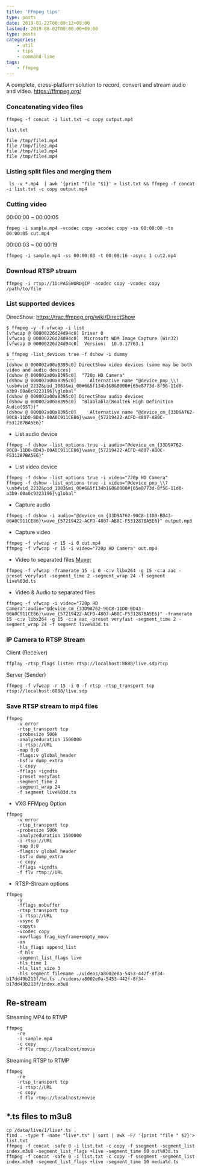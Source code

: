 ```yaml
---
title: 'FFmpeg tips'
type: posts
date: 2019-01-22T00:09:12+09:00
lastmod: 2019-08-02T00:00:00+09:00
type: posts
categories: 
    - util
    - tips
    - command-line
tags:
    - ffmpeg
---
```


A complete, cross-platform solution to record, convert and stream audio and video.
    https://ffmpeg.org/

### Concatenating video files

    ffmpeg -f concat -i list.txt -c copy output.mp4
    
`list.txt`

    file /tmp/file1.mp4
    file /tmp/file2.mp4
    file /tmp/file3.mp4
    file /tmp/file4.mp4
    
### Listing split files and merging them

     ls -v *.mp4  | awk '{print "file "$1}' > list.txt && ffmpeg -f concat -i list.txt -c copy output.mp4
    
### Cutting video
    
00:00:00 ~ 00:00:05    
    
    fmpeg -i sample.mp4 -vcodec copy -acodec copy -ss 00:00:00 -to 00:00:05 cut.mp4
    
00:00:03 ~ 00:00:19

    ffmpeg -i sample.mp4 -ss 00:00:03 -t 00:00:16 -async 1 cut2.mp4
    
### Download RTSP stream

    ffmpeg -i rtsp://ID:PASSWORD@IP -acodec copy -vcodec copy /path/to/file
    
### List supported devices

DirecShow: https://trac.ffmpeg.org/wiki/DirectShow 

    $ ffmpeg -y -f vfwcap -i list
    [vfwcap @ 00000226d24d94c0] Driver 0
    [vfwcap @ 00000226d24d94c0]  Microsoft WDM Image Capture (Win32)
    [vfwcap @ 00000226d24d94c0]  Version:  10.0.17763.1
    
    $ ffmpeg -list_devices true -f dshow -i dummy
    ---
    [dshow @ 000002a00a8395c0] DirectShow video devices (some may be both video and audio devices)
    [dshow @ 000002a00a8395c0]  "720p HD Camera"
    [dshow @ 000002a00a8395c0]     Alternative name "@device_pnp_\\?\usb#vid_2232&pid_1083&mi_00#6&5f134b1&0&0000#{65e8773d-8f56-11d0-a3b9-00a0c9223196}\global"
    [dshow @ 000002a00a8395c0] DirectShow audio devices
    [dshow @ 000002a00a8395c0]  "Blablabla(Realtek High Definition Audio(SST))"
    [dshow @ 000002a00a8395c0]     Alternative name "@device_cm_{33D9A762-90C8-11D0-BD43-00A0C911CE86}\wave_{57219422-ACFD-4807-AB0C-F531287BA5E6}"

- List audio device

```
ffmpeg -f dshow -list_options true -i audio="@device_cm_{33D9A762-90C8-11D0-BD43-00A0C911CE86}\wave_{57219422-ACFD-4807-AB0C-F531287BA5E6}"
```

- List video device

```
ffmpeg -f dshow -list_options true -i video="720p HD Camera"
ffmpeg -f dshow -list_options true -i video="@device_pnp_\\?\usb#vid_2232&pid_1083&mi_00#6&5f134b1&0&0000#{65e8773d-8f56-11d0-a3b9-00a0c9223196}\global"
```

- Capture audio

```
ffmpeg -f dshow -i audio="@device_cm_{33D9A762-90C8-11D0-BD43-00A0C911CE86}\wave_{57219422-ACFD-4807-AB0C-F531287BA5E6}" output.mp3
```
    
- Capture video
```
ffmpeg -f vfwcap -r 15 -i 0 out.mp4
ffmpeg -f vfwcap -r 15 -i video="720p HD Camera" out.mp4
```

- Video to separated files  [Muxer](http://ffmpeg.org/ffmpeg-formats.html#segment_002c-stream_005fsegment_002c-ssegment)

```
ffmpeg -f vfwcap -framerate 15 -i 0 -c:v libx264 -g 15 -c:a aac -preset veryfast -segment_time 2 -segment_wrap 24 -f segment live%03d.ts
```
    
- Video & Audio to separated files

```
ffmpeg -f vfwcap -i video="720p HD Camera":audio="@device_cm_{33D9A762-90C8-11D0-BD43-00A0C911CE86}\wave_{57219422-ACFD-4807-AB0C-F531287BA5E6}" -framerate 15 -c:v libx264 -g 15 -c:a aac -preset veryfast -segment_time 2 -segment_wrap 24 -f segment live%03d.ts
```

### IP Camera to RTSP Stream

Client (Receiver)

    ffplay -rtsp_flags listen rtsp://localhost:8888/live.sdp?tcp

Server (Sender)

    ffmpeg -f vfwcap -r 15 -i 0 -f rtsp -rtsp_transport tcp rtsp://localhost:8888/live.sdp

### Save RTSP stream to mp4 files 

    ffmpeg
        -v error
        -rtsp_transport tcp
        -probesize 500k
        -analyzeduration 1500000
        -i rtsp://URL
        -map 0:0
        -flags:v global_header
        -bsf:v dump_extra
        -c copy
        -fflags +igndts
        -preset veryfast
        -segment_time 2
        -segment_wrap 24
        -f segment live%03d.ts


- VXG FFMpeg Option
```
ffmpeg
    -v error
    -rtsp_transport tcp
    -probesize 500k
    -analyzeduration 1500000
    -i rtsp://URL
    -map 0:0
    -flags:v global_header
    -bsf:v dump_extra
    -c copy
    -fflags +igndts
    -f flv rtmp://URL
```

- RTSP-Stream options
```
ffmpeg
    -y
    -fflags nobuffer
    -rtsp_transport tcp
    -i rtsp://URL
    -vsync 0
    -copyts
    -vcodec copy
    -movflags frag_keyframe+empty_moov
    -an
    -hls_flags append_list
    -f hls
    -segment_list_flags live
    -hls_time 1
    -hls_list_size 3
    -hls_segment_filename ./videos/a8002e0a-5453-442f-8f34-b17dd49b213f/%d.ts ./videos/a8002e0a-5453-442f-8f34-b17dd49b213f/index.m3u8
```

## Re-stream

Streaming MP4 to RTMP

    ffmpeg
        -re
        -i sample.mp4
        -c copy
        -f flv rtmp://localhost/movie


Streaming RTSP to RTMP

    ffmpeg
        -re
        -rtsp_transport tcp
        -i rtsp://URL
        -c copy
        -f flv rtmp://localhost/movie

## *.ts files to m3u8

    cp /data/live/1/live*.ts .
    find . -type f -name "live*.ts" | sort | awk -F/ '{print "file " $2}'> list.txt
    ffmpeg -f concat -safe 0 -i list.txt -c copy -f ssegment -segment_list index.m3u8 -segment_list_flags +live -segment_time 60 out%03d.ts
    ffmpeg -f concat -safe 0 -i list.txt -c copy -f ssegment -segment_list index.m3u8 -segment_list_flags +live -segment_time 10 media%d.ts
